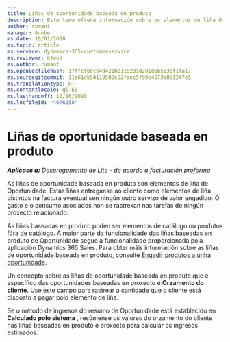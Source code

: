 ```yaml
---
title: Liñas de oportunidade baseada en produto
description: Este tema ofrece información sobre os elementos de liña de oportunidade baseada en produto en Project Operations.
author: rumant
manager: Annbe
ms.date: 10/01/2020
ms.topic: article
ms.service: dynamics-365-customerservice
ms.reviewer: kfend
ms.author: rumant
ms.openlocfilehash: 17ffcf8dc94d42102115281d281d6b553cf1fa17
ms.sourcegitcommit: 11a61db54119503e82faec5f99c4273e8d1247e5
ms.translationtype: HT
ms.contentlocale: gl-ES
ms.lasthandoff: 10/16/2020
ms.locfileid: "4076058"
---
```

# <a name="product-based-opportunity-lines"></a>Liñas de oportunidade baseada en produto

_**Aplícase a:** Despregamento de Lite - de acordo a facturación proforma_

As liñas de oportunidade baseada en produto son elementos de liña de Oportunidade. Estas liñas entréganse ao cliente como elementos de liña distintos na factura eventual sen ningún outro servizo de valor engadido. O gasto e o consumo asociados non se rastrexan nas tarefas de ningún proxecto relacionado.

As liñas baseadas en produto poden ser elementos de catálogo ou produtos fóra de catálogo. A maior parte da funcionalidade das liñas baseadas en produto de Oportunidade segue a funcionalidade proporcionada pola aplicación Dynamics 365 Sales. Para obter máis información sobre as liñas de oportunidade baseada en produto, consulte [Engadir produtos a unha oportunidade](https://docs.microsoft.com/dynamics365/sales-enterprise/add-products-opportunity).

Un concepto sobre as liñas de oportunidade baseada en produto que é específico das oportunidades baseadas en proxecto é **Orzamento do cliente**. Use este campo para rastrear a cantidade que o cliente está disposto a pagar polo elemento de liña.

Se o método de ingresos do resumo de Oportunidade está establecido en **Calculado polo sistema** , resúmense os valores do orzamento do cliente nas liñas baseadas en produto e proxecto para calcular os ingresos estimados.
